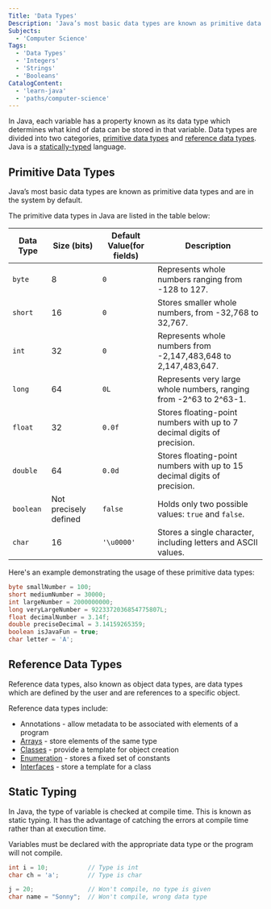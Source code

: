 ```yaml
---
Title: 'Data Types'
Description: 'Java’s most basic data types are known as primitive data types and are in the system by default.'
Subjects:
  - 'Computer Science'
Tags:
  - 'Data Types'
  - 'Integers'
  - 'Strings'
  - 'Booleans'
CatalogContent:
  - 'learn-java'
  - 'paths/computer-science'
---
```


In Java, each variable has a property known as its data type which determines what kind of data can be stored in that variable. Data types are divided into two categories, [primitive data types](#primitive-data-types) and [reference data types](#reference-data-types). Java is a [statically-typed](#static-typing) language.

## Primitive Data Types

Java’s most basic data types are known as primitive data types and are in the system by default.

The primitive data types in Java are listed in the table below:

| Data Type | Size (bits)           | Default Value(for fields) | Description                                                               |
| --------- | --------------------- | ------------------------- | ------------------------------------------------------------------------- |
| `byte`    | 8                     | `0`                       | Represents whole numbers ranging from -128 to 127.                        |
| `short`   | 16                    | `0`                       | Stores smaller whole numbers, from -32,768 to 32,767.                     |
| `int`     | 32                    | `0`                       | Represents whole numbers from -2,147,483,648 to 2,147,483,647.            |
| `long`    | 64                    | `0L`                      | Represents very large whole numbers, ranging from -2^63 to 2^63-1.        |
| `float`   | 32                    | `0.0f`                    | Stores floating-point numbers with up to 7 decimal digits of precision.   |
| `double`  | 64                    | `0.0d`                    | Stores floating-point numbers with up to 15 decimal digits of precision. |
| `boolean` | Not precisely defined | `false`                   | Holds only two possible values: `true` and `false`.                       |
| `char`    | 16                    | `'\u0000'`                | Stores a single character, including letters and ASCII values.            |

Here's an example demonstrating the usage of these primitive data types:

```java
byte smallNumber = 100;
short mediumNumber = 30000;
int largeNumber = 2000000000;
long veryLargeNumber = 9223372036854775807L;
float decimalNumber = 3.14f;
double preciseDecimal = 3.14159265359;
boolean isJavaFun = true;
char letter = 'A';
```

## Reference Data Types

Reference data types, also known as object data types, are data types which are defined by the user and are references to a specific object.

Reference data types include:

- Annotations - allow metadata to be associated with elements of a program
- [Arrays](https://www.codecademy.com/resources/docs/java/arrays) - store elements of the same type
- [Classes](https://www.codecademy.com/resources/docs/java/classes) - provide a template for object creation
- [Enumeration](https://www.codecademy.com/resources/docs/java/enums) - stores a fixed set of constants
- [Interfaces](https://www.codecademy.com/resources/docs/java/interfaces) - store a template for a class

## Static Typing

In Java, the type of variable is checked at compile time. This is known as static typing. It has the advantage of catching the errors at compile time rather than at execution time.

Variables must be declared with the appropriate data type or the program will not compile.

```java
int i = 10;           // Type is int
char ch = 'a';        // Type is char

j = 20;               // Won't compile, no type is given
char name = "Sonny";  // Won't compile, wrong data type
```

